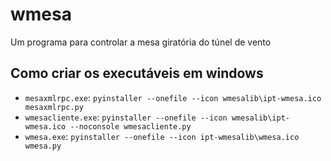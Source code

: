 # wmesa

Um programa para controlar a mesa giratória do túnel de vento




## Como criar os executáveis em windows

 * `mesaxmlrpc.exe`: `pyinstaller --onefile --icon wmesalib\ipt-wmesa.ico mesaxmlrpc.py`
 * `wmesacliente.exe`: `pyinstaller --onefile --icon wmesalib\ipt-wmesa.ico --noconsole wmesacliente.py`
 * `wmesa.exe`: `pyinstaller --onefile --icon ipt-wmesalib\wmesa.ico wmesa.py`